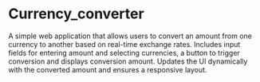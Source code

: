 # Currency_converter
A simple web application that allows users to convert an amount from one currency to another based on real-time exchange rates. Includes input fields for entering amount and selecting currencies, a button to trigger conversion and displays conversion amount. Updates the UI dynamically with the converted amount and ensures a responsive layout.
